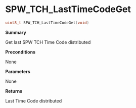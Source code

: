 # SPW_TCH_LastTimeCodeGet

```c
uint8_t SPW_TCH_LastTimeCodeGet(void)
```

**Summary**

Get last SPW TCH Time Code distributed

**Preconditions**

None

**Parameters**

None

**Returns**

Last Time Code distributed

